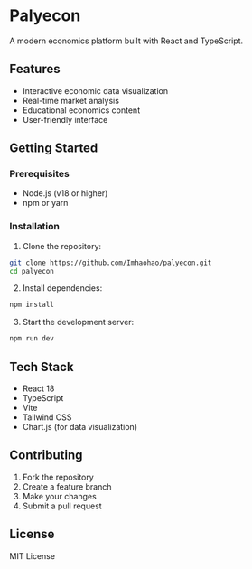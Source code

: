 # Palyecon

A modern economics platform built with React and TypeScript.

## Features

- Interactive economic data visualization
- Real-time market analysis
- Educational economics content
- User-friendly interface

## Getting Started

### Prerequisites

- Node.js (v18 or higher)
- npm or yarn

### Installation

1. Clone the repository:
```bash
git clone https://github.com/Imhaohao/palyecon.git
cd palyecon
```

2. Install dependencies:
```bash
npm install
```

3. Start the development server:
```bash
npm run dev
```

## Tech Stack

- React 18
- TypeScript
- Vite
- Tailwind CSS
- Chart.js (for data visualization)

## Contributing

1. Fork the repository
2. Create a feature branch
3. Make your changes
4. Submit a pull request

## License

MIT License
